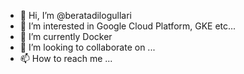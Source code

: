 - 👋 Hi, I’m @beratadilogullari
- 👀 I’m interested in Google Cloud Platform, GKE etc...
- 🌱 I’m currently Docker
- 💞️ I’m looking to collaborate on ...
- 📫 How to reach me ...

<!---
beratadilogullari/beratadilogullari is a ✨ special ✨ repository because its `README.md` (this file) appears on your GitHub profile.
You can click the Preview link to take a look at your changes.
--->
